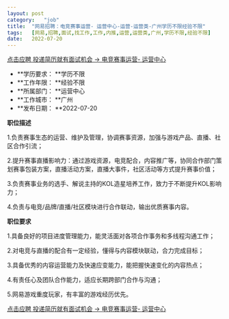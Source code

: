 ```yaml
---
layout:	post
category:	"job"
title:	"网易招聘：电竞赛事运营- 运营中心-运营-运营类-广州学历不限经验不限"
tags:	[网易,招聘,面试,找工作,工作,内推,运营,运营类,广州,学历不限,经验不限]
date:	2022-07-20
---
```


[点击应聘 投递简历就有面试机会 ->  电竞赛事运营- 运营中心](http://mobile.bole.netease.com/bole/boleDetail?id=26510&employeeId=346f03c3cda5f04c&key=all)



- **学历要求： **学历不限
- **工作年限： **经验不限
- **所属部门： **运营中心
- **工作城市： **广州
- **发布日期： **2022-07-20



**职位描述**

1.负责赛事生态的运营、维护及管理，协调赛事资源，加强与游戏产品、直播、社区合作引流；

2.提升赛事直播影响力：通过游戏资源，电竞配合，内容推广等，协同合作部门策划赛事包装方案，直播活动方案，直播大事件，社区活动等方式提升赛事价值；

3.负责赛事业务的选手、解说主持的KOL造星培养工作，致力于不断提升KOL影响力；

4.负责与电竞/品牌/直播/社区模块进行合作联动，输出优质赛事内容。



**职位要求**

1.具备良好的项目进度管理能力，能灵活面对各项合作事务和多线程沟通工作；

2.对电竞与直播的配合有一定经验，懂得与内容模块联动，合力完成目标；

3.具备优秀的内容运营能力及快速应变能力，能把握快速变化的内容热点；

4.有责任心及团队合作能力，适应长期跨部门合作与沟通；

5.网易游戏重度玩家，有丰富的游戏经历优先。



[点击应聘 投递简历就有面试机会 ->  电竞赛事运营- 运营中心](http://mobile.bole.netease.com/bole/boleDetail?id=26510&employeeId=346f03c3cda5f04c&key=all)